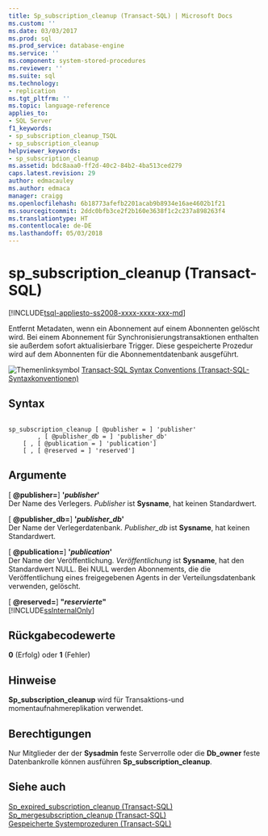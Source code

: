 ```yaml
---
title: Sp_subscription_cleanup (Transact-SQL) | Microsoft Docs
ms.custom: ''
ms.date: 03/03/2017
ms.prod: sql
ms.prod_service: database-engine
ms.service: ''
ms.component: system-stored-procedures
ms.reviewer: ''
ms.suite: sql
ms.technology:
- replication
ms.tgt_pltfrm: ''
ms.topic: language-reference
applies_to:
- SQL Server
f1_keywords:
- sp_subscription_cleanup_TSQL
- sp_subscription_cleanup
helpviewer_keywords:
- sp_subscription_cleanup
ms.assetid: bdc8aaa0-ff2d-40c2-84b2-4ba513ced279
caps.latest.revision: 29
author: edmacauley
ms.author: edmaca
manager: craigg
ms.openlocfilehash: 6b18773afefb2201acab9b8934e16ae4602b1f21
ms.sourcegitcommit: 2ddc0bfb3ce2f2b160e3638f1c2c237a898263f4
ms.translationtype: HT
ms.contentlocale: de-DE
ms.lasthandoff: 05/03/2018
---
```

# <a name="spsubscriptioncleanup-transact-sql"></a>sp_subscription_cleanup (Transact-SQL)
[!INCLUDE[tsql-appliesto-ss2008-xxxx-xxxx-xxx-md](../../includes/tsql-appliesto-ss2008-xxxx-xxxx-xxx-md.md)]

  Entfernt Metadaten, wenn ein Abonnement auf einem Abonnenten gelöscht wird. Bei einem Abonnement für Synchronisierungstransaktionen enthalten sie außerdem sofort aktualisierbare Trigger. Diese gespeicherte Prozedur wird auf dem Abonnenten für die Abonnementdatenbank ausgeführt.  
  
 ![Themenlinksymbol](../../database-engine/configure-windows/media/topic-link.gif "Topic link icon") [Transact-SQL Syntax Conventions (Transact-SQL-Syntaxkonventionen)](../../t-sql/language-elements/transact-sql-syntax-conventions-transact-sql.md)  
  
## <a name="syntax"></a>Syntax  
  
```  
  
sp_subscription_cleanup [ @publisher = ] 'publisher'  
        , [ @publisher_db = ] 'publisher_db'  
    [ , [ @publication = ] 'publication']  
    [ , [ @reserved = ] 'reserved']  
```  
  
## <a name="arguments"></a>Argumente  
 [ **@publisher=**] **'***publisher***'**  
 Der Name des Verlegers. *Publisher* ist **Sysname**, hat keinen Standardwert.  
  
 [ **@publisher_db=**] **'***publisher_db***'**  
 Der Name der Verlegerdatenbank. *Publisher_db* ist **Sysname**, hat keinen Standardwert.  
  
 [ **@publication=**] **'***publication***'**  
 Der Name der Veröffentlichung. *Veröffentlichung* ist **Sysname**, hat den Standardwert NULL. Bei NULL werden Abonnements, die die Veröffentlichung eines freigegebenen Agents in der Verteilungsdatenbank verwenden, gelöscht.  
  
 [  **@reserved=**] **"***reservierte***"**  
 [!INCLUDE[ssInternalOnly](../../includes/ssinternalonly-md.md)]  
  
## <a name="return-code-values"></a>Rückgabecodewerte  
 **0** (Erfolg) oder **1** (Fehler)  
  
## <a name="remarks"></a>Hinweise  
 **Sp_subscription_cleanup** wird für Transaktions-und momentaufnahmereplikation verwendet.  
  
## <a name="permissions"></a>Berechtigungen  
 Nur Mitglieder der der **Sysadmin** feste Serverrolle oder die **Db_owner** feste Datenbankrolle können ausführen **Sp_subscription_cleanup**.  
  
## <a name="see-also"></a>Siehe auch  
 [Sp_expired_subscription_cleanup &#40;Transact-SQL&#41;](../../relational-databases/system-stored-procedures/sp-expired-subscription-cleanup-transact-sql.md)   
 [Sp_mergesubscription_cleanup &#40;Transact-SQL&#41;](../../relational-databases/system-stored-procedures/sp-mergesubscription-cleanup-transact-sql.md)   
 [Gespeicherte Systemprozeduren &#40;Transact-SQL&#41;](../../relational-databases/system-stored-procedures/system-stored-procedures-transact-sql.md)  
  
  
